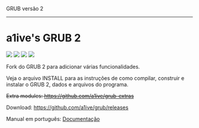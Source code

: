 GRUB versão 2

* * *

# a1ive's GRUB 2

![](https://img.shields.io/github/license/a1ive/grub) ![](https://img.shields.io/travis/a1ive/grub) ![](https://img.shields.io/github/release-date/a1ive/grub) ![](https://img.shields.io/github/downloads/a1ive/grub/total)

Fork do GRUB 2 para adicionar várias funcionalidades.

Veja o arquivo INSTALL para as instruções de como compilar, construir e instalar o GRUB 2, dados e arquivos do programa.

~~Extra modules: https://github.com/a1ive/grub-extras~~

Download: https://github.com/a1ive/grub/releases


Manual em português: [Documentação](https://github.com/miguel7penteado/grub2/blob/main/documenta%C3%A7%C3%A3o/)
